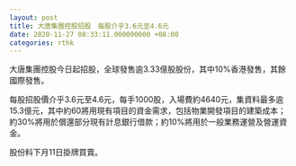 ```yaml
---
layout: post
title: 大唐集團控股招股　每股介乎3.6元至4.6元
date: 2020-11-27 08:33:11.000000000 +08:00
categories: rthk
---
```


大唐集團控股今日起招股，全球發售逾3.33億股股份，其中10%香港發售，其餘國際發售。

每股招股價介乎3.6元至4.6元，每手1000股，入場費約4640元，集資料最多逾15.3億元，其中約60將用現有項目的資金需求，包括物業開發項目的建築成本；約30%將用於償還部分現有計息銀行借款；約10%將用於一般業務運營及營運資金。

股份料下月11日掛牌買賣。
